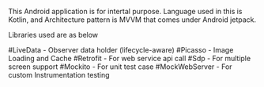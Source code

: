 This Android application is for intertal purpose. Language used in this is Kotlin, and Architecture pattern is MVVM that comes under Android jetpack.

Libraries used are as below 

#LiveData - Observer data holder (lifecycle-aware) 
#Picasso - Image Loading and Cache 
#Retrofit - For web service api call 
#Sdp - For multiple screen support 
#Mockito - For unit test case
#MockWebServer - For custom Instrumentation testing

